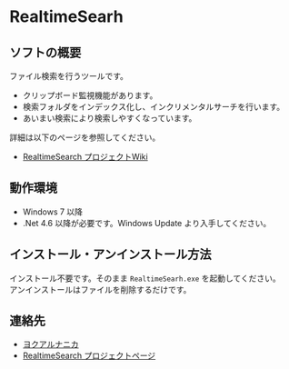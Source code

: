 # RealtimeSearh

## ソフトの概要

  ファイル検索を行うツールです。

  * クリップボード監視機能があります。
  * 検索フォルダをインデックス化し、インクリメンタルサーチを行います。
  * あいまい検索により検索しやすくなっています。


  詳細は以下のページを参照してください。
  
  * [RealtimeSearch プロジェクトWiki](https://bitbucket.org/neelabo/realtimesearch/wiki/)


## 動作環境

  * Windows 7 以降
  * .Net 4.6 以降が必要です。Windows Update より入手してください。


## インストール・アンインストール方法

  インストール不要です。そのまま `RealtimeSearh.exe` を起動してください。  
  アンインストールはファイルを削除するだけです。


## 連絡先

  * [ヨクアルナニカ](http://yokuarunanika.blogspot.jp/p/soft.html)
  * [RealtimeSearch プロジェクトページ](https://bitbucket.org/neelabo/realtimesearch/)